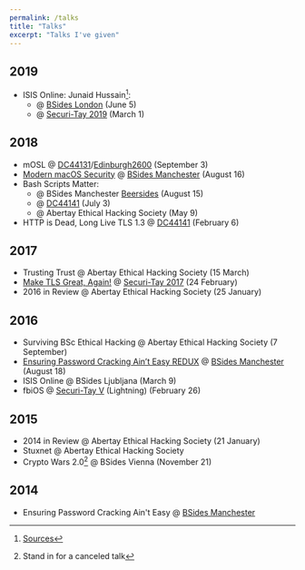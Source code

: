 ```yaml
---
permalink: /talks
title: "Talks"
excerpt: "Talks I've given"
---
```


## 2019
  - ISIS Online: Junaid Hussain[^1]:
    - @ [BSides London](https://www.securitybsides.org.uk) (June 5)
    - @ [Securi-Tay 2019](https://securi-tay.co.uk) (March 1)


## 2018
  -  mOSL @ [DC44131](https://twitter.com/DC44131)/[Edinburgh2600](https://twitter.com/Edinburgh2600) (September 3)
  - [Modern macOS Security](https://www.youtube.com/watch?v=nyey11vf2Jo) @ [BSides Manchester](https://www.bsidesmcr.org.uk) (August 16)
  - Bash Scripts Matter:
    - @ BSides Manchester [Beersides](https://www.bsidesmcr.org.uk/beersides-pre-party) (August 15)
    - @ [DC44141](https://twitter.com/DC44141) (July 3)
    - @ Abertay Ethical Hacking Society (May 9)
  - HTTP is Dead, Long Live TLS 1.3 @ [DC44141](https://twitter.com/DC44141) (February 6)


## 2017
  - Trusting Trust @ Abertay Ethical Hacking Society (15 March)
  - [Make TLS Great, Again!](https://www.youtube.com/watch?v=MzivTPILdqY) @ [Securi-Tay 2017](https://2017.securi-tay.co.uk) (24 February)
  - 2016 in Review @ Abertay Ethical Hacking Society (25 January)


## 2016
  - Surviving BSc Ethical Hacking @ Abertay Ethical Hacking Society (7 September)
  - [Ensuring Password Cracking Ain’t Easy REDUX](https://www.youtube.com/watch?v=RgH_b45duxY) @ [BSides Manchester](http://bsidesmanchester.wixsite.com/bsidesmcr-2016) (August 18)
  - ISIS Online @ BSides Ljubljana (March 9)
  - fbiOS @ [Securi-Tay V](https://2016.securi-tay.co.uk) (Lightning) (February 26)


## 2015 
  - 2014 in Review @ Abertay Ethical Hacking Society (21 January)
  - Stuxnet @ Abertay Ethical Hacking Society
  - Crypto Wars 2.0[^2] @ BSides Vienna (November 21)


## 2014
  - Ensuring Password Cracking Ain't Easy @ [BSides Manchester](https://www.bsidesmcr.org.uk/bsidesmcr2014)

[^1]: [Sources](https://gist.github.com/0xmachos/814d6eeb1ed16226d0c28331d85ed86d)
[^2]: Stand in for a canceled talk
